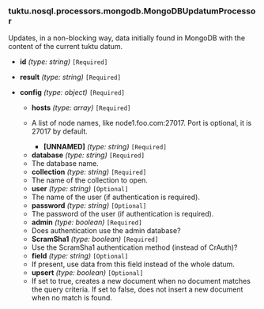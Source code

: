 ### tuktu.nosql.processors.mongodb.MongoDBUpdatumProcessor
Updates, in a non-blocking way, data initially found in MongoDB with the content of the current tuktu datum.

  * **id** *(type: string)* `[Required]`

  * **result** *(type: string)* `[Required]`

  * **config** *(type: object)* `[Required]`

    * **hosts** *(type: array)* `[Required]`
    - A list of node names, like node1.foo.com:27017. Port is optional, it is 27017 by default.

      * **[UNNAMED]** *(type: string)* `[Required]`

    * **database** *(type: string)* `[Required]`
    - The database name.

    * **collection** *(type: string)* `[Required]`
    - The name of the collection to open.

    * **user** *(type: string)* `[Optional]`
    - The name of the user (if authentication is required).

    * **password** *(type: string)* `[Optional]`
    - The password of the user (if authentication is required).

    * **admin** *(type: boolean)* `[Required]`
    - Does authentication use the admin database?

    * **ScramSha1** *(type: boolean)* `[Required]`
    - Use the ScramSha1 authentication method (instead of CrAuth)?

    * **field** *(type: string)* `[Optional]`
    - If present, use data from this field instead of the whole datum.

    * **upsert** *(type: boolean)* `[Optional]`
    - If set to true, creates a new document when no document matches the query criteria. If set to false, does not insert a new document when no match is found.

